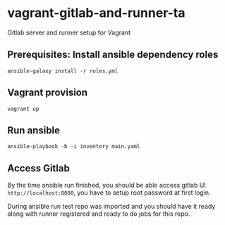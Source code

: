 # vagrant-gitlab-and-runner-ta

Gitlab server and runner setup for Vagrant

## Prerequisites: Install ansible dependency roles

```shell
ansible-galaxy install -r roles.yml
```

## Vagrant provision

```shell
vagrant up
```

## Run ansible

```shell
ansible-playbook -b -i inventory main.yaml
```

## Access Gitlab

By the time ansible run finished, you should be able access gitlab UI `http://localhost:8080`, you have to setup root password at first login.

During ansible run test repo was imported and you should have it ready along with runner registered and ready to do jobs for this repo.
